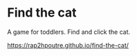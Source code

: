 # Find the cat

A game for toddlers. Find and click the cat.

https://rap2hpoutre.github.io/find-the-cat/
